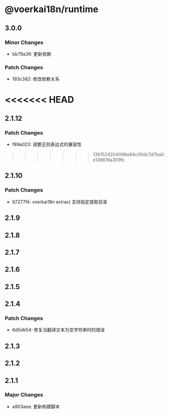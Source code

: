 # @voerkai18n/runtime

## 3.0.0

### Minor Changes

- bb79a36: 更新依赖

### Patch Changes

- 193c382: 修改依赖关系

# <<<<<<< HEAD

## 2.1.12

### Patch Changes

- f89a023: 调整正则表达式的兼容性

> > > > > > > 1361524204098e84c00dc7d7ba0e138616a309fc

## 2.1.10

### Patch Changes

- 67277f4: voerkai18n extract 支持指定提取目录

## 2.1.9

## 2.1.8

## 2.1.7

## 2.1.6

## 2.1.5

## 2.1.4

### Patch Changes

- 6d5db54: 修复当翻译文本为空字符串时的错误

## 2.1.3

## 2.1.2

## 2.1.1

### Major Changes

- a903aea: 更新构建脚本
